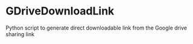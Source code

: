 # GDriveDownloadLink
Python script to generate direct downloadable link from the Google drive sharing link
